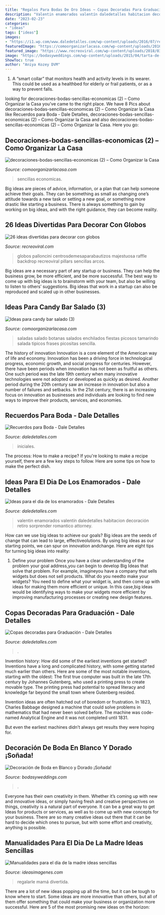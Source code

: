 ```yaml
---
title: "Regalos Para Bodas De Oro Ideas ~ Copas Decoradas Para Graduación"
description: "Valentin enamorados valentín daledetalles habitacion decoración retiro sorprender romantico attorney"
date: "2023-02-23"
categories:
- "ideas"
tags: ["ideas"]
images:
- "https://i1.wp.com/www.daledetalles.com/wp-content/uploads/2016/07/recuerdos-para-boda4.jpg"
featuredImage: "https://comoorganizarlacasa.com/wp-content/uploads/2016/04/Ideas-para-candy-bar-salado-3.jpg"
featured_image: "https://www.recreoviral.com/wp-content/uploads/2018/03/Decoración-con-globos-16.jpg"
image: "https://bodasyweddings.com/wp-content/uploads/2015/04/tarta-de-bodas-en-blanco-y-dorado.jpg"
ShowToc: true
author: "Aniya Kozey DVM"
---
```



1. A “smart collar” that monitors health and activity levels in its wearer. This could be used as a healthbed for elderly or frail patients, or as a way to prevent falls. 

	

		
looking for decoraciones-bodas-sencillas-economicas (2) – Como Organizar la Casa you've came to the right place. We have 8 Pics about decoraciones-bodas-sencillas-economicas (2) – Como Organizar la Casa like Recuerdos para Boda - Dale Detalles, decoraciones-bodas-sencillas-economicas (2) – Como Organizar la Casa and also decoraciones-bodas-sencillas-economicas (2) – Como Organizar la Casa. Here you go:
		
    
## Decoraciones-bodas-sencillas-economicas (2) – Como Organizar La Casa

<img loading=lazy src="https://comoorganizarlacasa.com/wp-content/uploads/2017/05/decoraciones-bodas-sencillas-economicas-2.jpg" onerror="this.onerror=null;this.src='https://tse1.mm.bing.net/th?id=OIP.t9r9ypCZFufzCLJal_gJWgDJEs&amp;pid=15.1';" alt="decoraciones-bodas-sencillas-economicas (2) – Como Organizar la Casa">

_Source: comoorganizarlacasa.com_

>sencillas economicas. 

	

Big ideas are pieces of advice, information, or a plan that can help someone achieve their goals. They can be something as small as changing one’s attitude towards a new task or setting a new goal, or something more drastic like starting a business. There is always something to gain by working on big ideas, and with the right guidance, they can become reality.

    
## 26 Ideas Divertidas Para Decorar Con Globos

<img loading=lazy src="https://www.recreoviral.com/wp-content/uploads/2018/03/Decoración-con-globos-16.jpg" onerror="this.onerror=null;this.src='https://tse2.mm.bing.net/th?id=OIP.Ih2ibvoqH6AAfUISWqjn4AHaKP&amp;pid=15.1';" alt="26 ideas divertidas para decorar con globos">

_Source: recreoviral.com_

>globos palloncini centrosdemesaparabautizos majestuosa raffle backdrop recreoviral pillars sencillas arcos. 

	

Big ideas are a necessary part of any startup or business. They can help the business grow, be more efficient, and be more successful. The best way to come up with big ideas is to brainstorm with your team, but also be willing to listen to others’ suggestions. Big ideas that work in a startup can also be reproduced and scaled up in other businesses.

    
## Ideas Para Candy Bar Salado (3)

<img loading=lazy src="https://comoorganizarlacasa.com/wp-content/uploads/2016/04/Ideas-para-candy-bar-salado-3.jpg" onerror="this.onerror=null;this.src='https://tse4.mm.bing.net/th?id=OIP.I40rV_-dNotaS7HgotKs8wHaJ4&amp;pid=15.1';" alt="Ideas para candy bar salado (3)">

_Source: comoorganizarlacasa.com_

>saladas salado botanas salados enchilados fiestas picosos tamarindo salada tipicos frases picositas sencilla. 

	

The history of innovation
Innovation is a core element of the American way of life and economy. Innovation has been a driving force in technological progress, economic growth, and social progress for centuries. However, there have been periods when innovation has not been as fruitful as others. One such period was the late 19th century when many innovative technologies were not adopted or developed as quickly as desired. Another period during the 20th century saw an increase in innovation but also a number of failures and setbacks. In the 21st century, there is an increasing focus on innovation as businesses and individuals are looking to find new ways to improve their products, services, and economies.

    
## Recuerdos Para Boda - Dale Detalles

<img loading=lazy src="https://i1.wp.com/www.daledetalles.com/wp-content/uploads/2016/07/recuerdos-para-boda4.jpg" onerror="this.onerror=null;this.src='https://tse1.mm.bing.net/th?id=OIP.hIHwljcQRmdB9K5bO2zxqwHaLH&amp;pid=15.1';" alt="Recuerdos para Boda - Dale Detalles">

_Source: daledetalles.com_

>iniciales. 

	

The process: How to make a recipe?
If you're looking to make a recipe yourself, there are a few key steps to follow. Here are some tips on how to make the perfect dish.

    
## Ideas Para El Dia De Los Enamorados - Dale Detalles

<img loading=lazy src="https://i0.wp.com/www.daledetalles.com/wp-content/uploads/2016/02/valentin14.jpg?resize=564%2C564" onerror="this.onerror=null;this.src='https://tse1.mm.bing.net/th?id=OIP.q2UutEQtp6EO-1VnSYOpoAEsEs&amp;pid=15.1';" alt="Ideas para el dia de los enamorados - Dale Detalles">

_Source: daledetalles.com_

>valentin enamorados valentín daledetalles habitacion decoración retiro sorprender romantico attorney. 

	

How can we use big ideas to achieve our goals?
Big ideas are the seeds of change that can lead to large, effectiveolutions. By using big ideas as our starting points, we can spur on innovation andchange. Here are eight tips for turning big ideas into reality:
1. Define your problem
Once you have a clear understanding of the problem your goal address,you can begin to develop Big Ideas that solve that problem. For example, imagineyou have a company that sells widgets but does not sell products. What do you needto make your widgets? You need to define what your widget is, and then come up with ideas for making them more efficient or unique. In this case,big ideas would be identifying ways to make your widgets more efficient by improving manufacturing processes or creating new design features.


    
## Copas Decoradas Para Graduación - Dale Detalles

<img loading=lazy src="https://i2.wp.com/www.daledetalles.com/wp-content/uploads/2016/04/copa-para-graduacion1.jpg" onerror="this.onerror=null;this.src='https://tse1.mm.bing.net/th?id=OIP.N-YzMS5RobjEZsV8LRc5NwHaJ5&amp;pid=15.1';" alt="Copas decoradas para Graduación - Dale Detalles">

_Source: daledetalles.com_

>. 

	

Invention history: How did some of the earliest inventions get started?
Inventions have a long and complicated history, with some getting started much earlier than others. Here are some of the most notable inventions, starting with the oldest:
The first true computer was built in the late 17th century by Johannes Gutenberg, who used a printing press to create movable type. The printing press had potential to spread literacy and knowledge far beyond the small town where Gutenberg resided.

Invention ideas are often hatched out of boredom or frustration. In 1823, Charles Babbage designed a machine that could solve problems in mathematics that had never been solved before. The machine was code-named Analytical Engine and it was not completed until 1831.

But even the earliest machines didn’t always get results they were hoping for.

    
## Decoración De Boda En Blanco Y Dorado ¡Soñada!

<img loading=lazy src="https://bodasyweddings.com/wp-content/uploads/2015/04/tarta-de-bodas-en-blanco-y-dorado.jpg" onerror="this.onerror=null;this.src='https://tse4.mm.bing.net/th?id=OIP.QGydw-C3xz9V5VfGcn0G-QHaKS&amp;pid=15.1';" alt="Decoración de Boda en Blanco y Dorado ¡Soñada!">

_Source: bodasyweddings.com_

>. 

	

Everyone has their own creativity in them. Whether it’s coming up with new and innovative ideas, or simply having fresh and creative perspectives on things, creativity is a natural part of everyone. It can be a great way to get Ideas for products or services, as well as to come up with new concepts for your business. There are so many creative ideas out there that it can be hard to decide which ones to pursue, but with some effort and creativity, anything is possible.

    
## Manualidades Para El Dia De La Madre Ideas Sencillas

<img loading=lazy src="https://ideasimagenes.com/wp-content/uploads/2016/09/78c2350efd558a3de50a10abe0a7e5d3.jpg" onerror="this.onerror=null;this.src='https://tse1.mm.bing.net/th?id=OIP.eMI1Dv1Vij3lChCr4Kfl0wHaLE&amp;pid=15.1';" alt="Manualidades para el dia de la madre ideas sencillas">

_Source: ideasimagenes.com_

>regalarle mamá divertida. 

	

There are a lot of new ideas popping up all the time, but it can be tough to know where to start. Some ideas are more innovative than others, but all of them offer something that could make your business or organization more successful. Here are 5 of the most promising new ideas on the horizon: 

